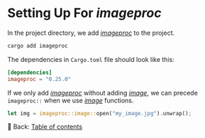 # Setting Up For *imageproc*

In the project directory, we add [*imageproc*](https://github.com/image-rs/imageproc) to the project.

```sh
cargo add imageproc
```

The dependencies in `Cargo.toml` file should look like this:

```toml
[dependencies]
imageproc = "0.25.0"
```

If we only add [*imageproc*](https://github.com/image-rs/imageproc) without adding [*image*](https://github.com/image-rs/image), we can precede `imageproc::` when we use [*image*](https://github.com/image-rs/image) functions.

```rust
let img = imageproc::image::open("my_image.jpg").unwrap();
```

<!-- :arrow_right:  Next:  -->

:blue_book: Back: [Table of contents](./../README.md)
